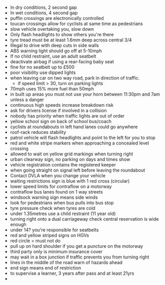 - In dry conditions, 2 second gap
- In wet conditions, 4 second gap
- puffin crossings are electronically controlled
- toucan crossings allow for cyclists at same time as pedestrians
- slow vehicle overtaking you, slow down
- Only flash headlights to show others you're there
- tyre tread must be at least 1.6mm deep across central 3/4
- Illegal to drive with deep cuts in side walls
- ABS warning light should go off at 5-10mph
- If no child restraint, use an adult seatbelt
- deactivate airbag if using a rear-facing baby seat
- fine for no seatbelt up to £500
- poor visibility use dipped lights
- when leaving car on two way road, park in direction of traffic.
	- if speed limit > 30, turn on parking lights
- 70mph uses 15% more fuel than 50mph
- in built up areas you must not use your horn between 11:30pm and 7am unless a danger
- continuous high speeds increase breakdown risk
- ask for drivers license if involved in a collision
- nobody has priority when traffic lights are out of order
- yellow school sign on back of school bus/coach
- cyclists at roundabouts in left hand lanes could go anywhere
- roof-rack reduces stability
- patrol vehicle will flash headlights and point to the left for you to stop
- red and white stripe markers when approaching a concealed level crossing
- allowed to wait on yellow grid markings when turning right
- urban clearway sign, no parking on days and times show
- vehicle registration contains the registered keeper
- when going straight on signal left before leaving the roundabout
- Contact DVLA when you change your vehicle
- waiting restrictions sign is blue with 1 red cross (circular)
- lower speed limits for contraflow on a motorway
- contraflow bus lanes found on 1 way streets
- windsock warning sign means side winds
- look for pedestrians when bus pulls into bus stop
- tyre pressure check when tyres are cold
- under 1.35metres use a child restraint (11 year old)
- turning right onto a dual carriageway check central reservation is wide enough
- under 14? you're responsible for seatbelts
- red and yellow striped signs on HGVs
- red circle = must not do
- pull up on hard shoulder if you get a puncture on the motorway
- third party only is minimum insurance cover
- may wait in a box junction if traffic prevents you from turning right
- lines in the middle of the road warn of hazards ahead
- end sign means end of restriction
- to supervise a learner, 3 years after pass and at least 21yrs
- 